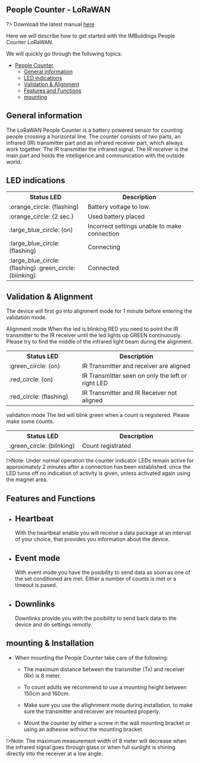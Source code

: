 ## People Counter - LoRaWAN

?> Download the latest manual <a href="./pdf/IMB - 11 - IMBUILDINGS - People Counter - LoRaWAN - Manual v1.5.pdf">here</a>

Here we will describe how to get started with the IMBuildings People Counter LoRaWAN.

We will quickly go through the following topics:
- [People Counter](#People-Counter---LoRaWAN)
  - [General information](#General-information)
  - [LED indications](#LED-indications)
  - [Validation & Alignment](#Validation-&-Alignment)
  - [Features and Functions](#Features-and-Functions)
  - [mounting](#mounting)

## General information

The LoRaWAN People Counter is a battery powered sensor for counting people crossing a horizontal line. The counter consists of two parts, an infrared (IR) transmitter part and an infrared receiver part, which always work together. 
The IR transmitter the infrared signal. 
The IR receiver is the main part and holds the intelligence and communication with the outside world.

## LED indications
<table>
<tr><th width="300">Status LED</th><th width="600">Description</th></tr>
<tr><td>:orange_circle: (flashing)</td><td>Battery voltage to low.</td></tr>
<tr><td>:orange_circle: (2 sec.)</td><td>Used battery placed</td></tr>
<tr><td>:large_blue_circle: (on)</td><td>Incorrect settings unable to make connection</td></tr>
<tr><td>:large_blue_circle: (flashing)</td><td>Connecting</td></tr>
<tr><td>:large_blue_circle: (flashing) :green_circle: (blinking)</td><td>Connected</td>
</table>

## Validation & Alignment
The device will first go into alignment mode for 1 minute before entering the validation mode.
 
Alignment mode
When the led is blinking RED you need to point the IR transmitter to the IR receiver until the led lights up GREEN continuously.
Please try to find the middle of the infrared light beam during the alignment.

<table>
<tr><th width="300">Status LED</th><th width="600">Description</th></tr>
<tr><td>:green_circle: (on)</td><td>IR Transmitter and receiver are aligned</td>
<tr><td>:red_circle: (on)</td><td>IR Transmitter seen on only the left or right LED</td>
<tr><td>:red_circle: (flashing)</td><td>IR Transmitter and IR Receiver not aligned</td>
</table>

validation mode
The led will blink green when a count is registered.
Please make some counts.

<table>
<tr><th width="300">Status LED</th><th width="600">Description</th></tr>
<tr><td>:green_circle: (blinking)</td><td>Count registrated</td>
</table>

!>Note: Under normal operation the counter indicator LEDs remain active for approximately 2 minutes after a connection has been established.
once the LED turns off no indication of activity is given, unless activated again using the magnet area.

## Features and Functions
- Heartbeat
  - 
  With the heartbeat enable you will receive a data package at an interval of your choice, that provides you information about the device.

- Event mode
  - 
    With event mode you have the posibility to send data as soon as one of the set conditioned are met.
    Either a number of counts is met or a timeout is pased.

- Downlinks
  - 
  Downlinks provide you with the posibility to send back data to the device and do settings remotly.



## mounting & Installation

- When mounting the People Counter take care of the following:

  - The maximum distance between the transmitter (Tx) and receiver (Rx) is 8 meter.

  - To count adults we recommend to use a mounting height between 150cm and 160cm.

  - Make sure you use the allighnment mode during installation, to make sure the transmitter and receiver are mounted properly.

  - Mount the counter by either a screw in the wall mounting bracket or using an adhesive without the mounting bracket.

!>Note: The maximum measurement width of 8 meter will decrease when the infrared signal goes through glass or when full sunlight is shining directly into the receiver at a low angle.
